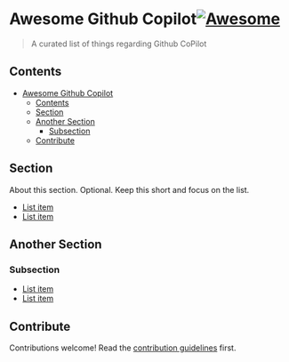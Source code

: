 # Awesome Github Copilot[![Awesome](https://awesome.re/badge.svg)](https://awesome.re)

> A curated list of things regarding Github CoPilot

## Contents

- [Awesome Github Copilot](#awesome-github-copilot)
  - [Contents](#contents)
  - [Section](#section)
  - [Another Section](#another-section)
    - [Subsection](#subsection)
  - [Contribute](#contribute)

## Section

About this section. Optional. Keep this short and focus on the list.

- [List item](http://example.com)
- [List item](http://example.com)

## Another Section

### Subsection

- [List item](http://example.com)
- [List item](http://example.com)

## Contribute

Contributions welcome! Read the [contribution guidelines](contributing.md) first.
